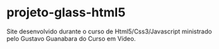# projeto-glass-html5
Site desenvolvido durante o curso de Html5/Css3/Javascript ministrado pelo Gustavo Guanabara do Curso em Vídeo.
